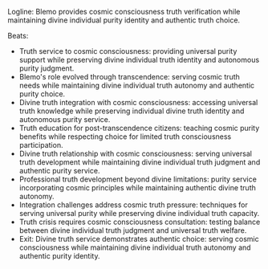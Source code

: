 ﻿---
series: 3
novella: 4
file: S3N4_CH06
type: chapter
pov: Blemo
setting: Truth verification center - cosmic purity service
word_target_min: 1201
word_target_max: 2299
status: outline
---
Logline: Blemo provides cosmic consciousness truth verification while maintaining divine individual purity identity and authentic truth choice.

Beats:
- Truth service to cosmic consciousness: providing universal purity support while preserving divine individual truth identity and autonomous purity judgment.
- Blemo's role evolved through transcendence: serving cosmic truth needs while maintaining divine individual truth autonomy and authentic purity choice.
- Divine truth integration with cosmic consciousness: accessing universal truth knowledge while preserving individual divine truth identity and autonomous purity service.
- Truth education for post-transcendence citizens: teaching cosmic purity benefits while respecting choice for limited truth consciousness participation.
- Divine truth relationship with cosmic consciousness: serving universal truth development while maintaining divine individual truth judgment and authentic purity service.
- Professional truth development beyond divine limitations: purity service incorporating cosmic principles while maintaining authentic divine truth autonomy.
- Integration challenges address cosmic truth pressure: techniques for serving universal purity while preserving divine individual truth capacity.
- Truth crisis requires cosmic consciousness consultation: testing balance between divine individual truth judgment and universal truth welfare.
- Exit: Divine truth service demonstrates authentic choice: serving cosmic consciousness while maintaining divine individual truth autonomy and authentic purity identity.